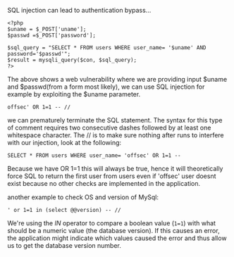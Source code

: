 SQL injection can lead to authentication bypass...

```
<?php
$uname = $_POST['uname'];
$passwd =$_POST['password'];

$sql_query = "SELECT * FROM users WHERE user_name= '$uname' AND password='$passwd'";
$result = mysqli_query($con, $sql_query);
?>
```

The above shows a web vulnerability where we are providing input $uname and $passwd(from a form most likely), we can use SQL injection for example by exploiting the $uname parameter.
```
offsec' OR 1=1 -- //
```

we can prematurely terminate the SQL statement. The syntax for this type of comment requires two consecutive dashes followed by at least one whitespace character. The // is to make sure nothing after runs to interfere with our injection, look at the following:
```
SELECT * FROM users WHERE user_name= 'offsec' OR 1=1 --
```

Because we have OR 1=1 this will always be true, hence it will theoretically force SQL to return the first user from users even if 'offsec' user doesnt exist because no other checks are implemented in the application.

another example to check OS and version of MySql:
```
' or 1=1 in (select @@version) -- //
```
We're using the _IN_ operator to compare a boolean value (`1=1`) with what should be a numeric value (the database version). If this causes an error, the application might indicate which values caused the error and thus allow us to get the database version number.